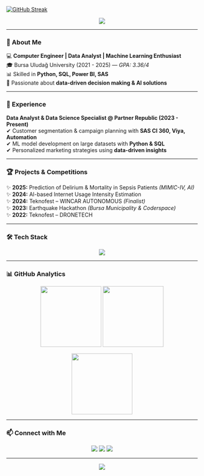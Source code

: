 [![GitHub Streak](https://streak-stats.demolab.com?user=edayildizz&theme=tokyonight&hide_border=do%C4%9Fru&border_radius=3&short_numbers=YANLI%C5%9E&mode=weekly)](https://git.io/streak-stats)
<!-- Profil Banner -->
<p align="center">
  <img src="https://capsule-render.vercel.app/api?type=waving&color=0:8e2de2,100:4a00e0&height=180&section=header&text=Hi%20I'm%20Edanur%20Yıldız%20👩‍💻&fontSize=35&fontColor=fff&animation=twinkling&fontAlignY=35"/>
</p>

---

### 🌸 About Me  
💻 **Computer Engineer | Data Analyst | Machine Learning Enthusiast**  
🎓 Bursa Uludağ University (2021 - 2025) — *GPA: 3.36/4*  
📊 Skilled in **Python, SQL, Power BI, SAS**  
🚀 Passionate about **data-driven decision making & AI solutions**  

---

### 💼 Experience  
**Data Analyst & Data Science Specialist @ Partner Republic (2023 - Present)**  
✔ Customer segmentation & campaign planning with **SAS CI 360, Viya, Automation**  
✔ ML model development on large datasets with **Python & SQL**  
✔ Personalized marketing strategies using **data-driven insights**  

---

### 🏆 Projects & Competitions  
✨ **2025:** Prediction of Delirium & Mortality in Sepsis Patients *(MIMIC-IV, AI)*  
✨ **2024:** AI-based Internet Usage Intensity Estimation  
✨ **2024:** Teknofest – WINCAR AUTONOMOUS *(Finalist)*  
✨ **2023:** Earthquake Hackathon *(Bursa Municipality & Coderspace)*  
✨ **2022:** Teknofest – DRONETECH  

---

### 🛠 Tech Stack  
<p align="center">
  <img src="https://skillicons.dev/icons?i=python,sql,powerbi,git,github,docker,tensorflow,pytorch,c,cs,html,css&theme=dark" />
</p>

---

### 📊 GitHub Analytics  
<p align="center">
  <img src="https://github-readme-stats.vercel.app/api?username=edanuryildizz&show_icons=true&theme=radical&hide_border=true" height="160" />
  <img src="https://github-readme-streak-stats.herokuapp.com/?user=edanuryildizz&theme=radical&hide_border=true" height="160" />
</p>

<p align="center">
  <img src="https://github-readme-stats.vercel.app/api/top-langs/?username=edanuryildizz&layout=compact&theme=radical&hide_border=true" height="160"/>
</p>

---

### 📫 Connect with Me  
<p align="center">
  <a href="mailto:yildizedanur789@gmail.com"><img src="https://img.shields.io/badge/Email-8e2de2?style=for-the-badge&logo=gmail&logoColor=white"/></a>
  <a href="https://www.linkedin.com/in/edanuryildiz11/"><img src="https://img.shields.io/badge/LinkedIn-4a00e0?style=for-the-badge&logo=linkedin&logoColor=white"/></a>
  <a href="https://github.com/edanuryildizz"><img src="https://img.shields.io/badge/GitHub-24292f?style=for-the-badge&logo=github&logoColor=white"/></a>
</p>

---

<!-- Footer -->
<p align="center">
  <img src="https://capsule-render.vercel.app/api?type=waving&color=0:4a00e0,100:8e2de2&height=120&section=footer"/>
</p>

